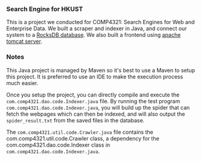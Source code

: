 ### Search Engine for HKUST
This is a project we conducted for COMP4321: Search Engines for Web and Enterprise Data. We built a scraper and indexer in Java, and connect our system to a [RocksDB database](https://rocksdb.org/). We also built a frontend using [apache tomcat server](http://tomcat.apache.org/). 

### Notes

This Java project is managed by Maven so it's best to use a Maven to setup this project. It is preferred to use an IDE to make the execution process much easier.

Once you setup the project, you can directly compile and execute the ``com.comp4321.dao.code.Indexer.java`` file. By running the test program ``com.comp4321.dao.code.Indexer.java``, you will build up the spider that can fetch the webpages which can then be indexed, and will also output the ``spider_result.txt`` from the saved files in the database.

The ``com.comp4321.util.code.Crawler.java`` file contains the com.comp4321.util.code.Crawler class, a dependency for the com.comp4321.dao.code.Indexer class in ``com.comp4321.dao.code.Indexer.java``.
